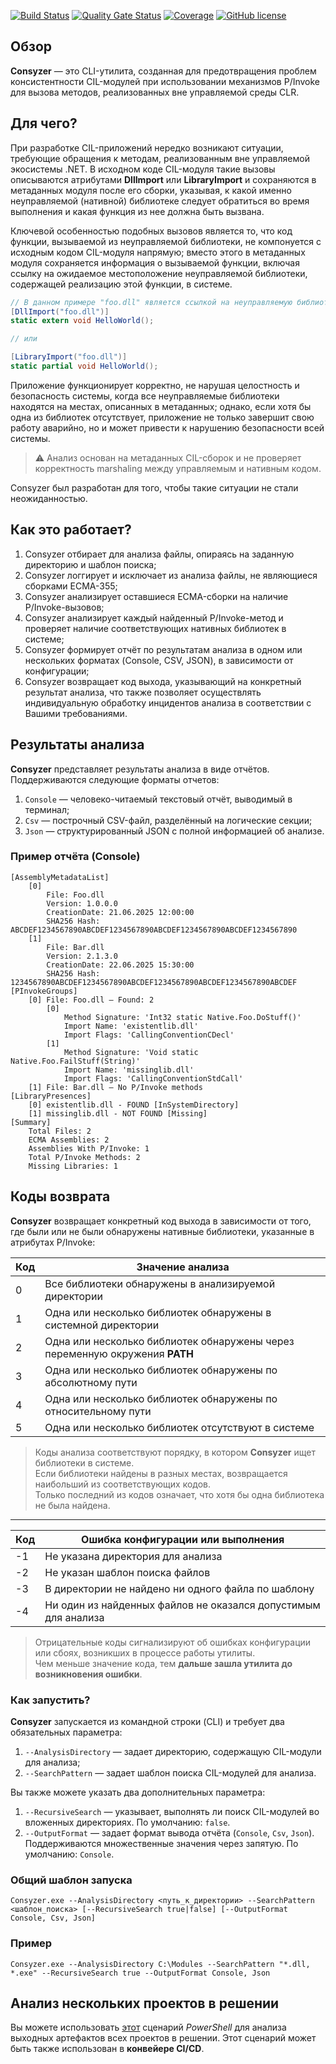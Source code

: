 [![Build Status](https://github.com/Maslinin/Consyzer/workflows/Build/badge.svg)](https://github.com/Maslinin/Consyzer/actions/workflows/build.yml) [![Quality Gate Status](https://sonarcloud.io/api/project_badges/measure?project=Maslinin_Consyzer&metric=alert_status)](https://sonarcloud.io/summary/new_code?id=Maslinin_Consyzer) [![Coverage](https://sonarcloud.io/api/project_badges/measure?project=Maslinin_Consyzer&metric=coverage)](https://sonarcloud.io/summary/new_code?id=Maslinin_Consyzer) [![GitHub license](https://badgen.net/github/license/Maslinin/Consyzer)](https://github.com/Maslinin/Consyzer/blob/master/LICENSE)

## Обзор
**Consyzer** — это CLI-утилита, созданная для предотвращения проблем консистентности CIL-модулей при использовании механизмов P/Invoke для вызова методов, реализованных вне управляемой среды CLR.

## Для чего?
При разработке CIL-приложений нередко возникают ситуации, требующие обращения к методам, реализованным вне управляемой экосистемы .NET. В исходном коде CIL-модуля такие вызовы описываются атрибутами **DllImport** или **LibraryImport** и сохраняются в метаданных модуля после его сборки, указывая, к какой именно неуправляемой (нативной) библиотеке следует обратиться во время выполнения и какая функция из нее должна быть вызвана.

Ключевой особенностью подобных вызовов является то,
что код функции, вызываемой из неуправляемой библиотеки, не компонуется с исходным кодом CIL-модуля напрямую;
вместо этого в метаданных модуля сохраняется информация о вызываемой функции, включая ссылку на ожидаемое местоположение неуправляемой библиотеки, содержащей реализацию этой функции, в системе.

```csharp
// В данном примере "foo.dll" является ссылкой на неуправляемую библиотеку, содержащую реализацию функции HelloWorld:
[DllImport("foo.dll")]
static extern void HelloWorld();

// или

[LibraryImport("foo.dll")]
static partial void HelloWorld();
```

Приложение функционирует корректно, не нарушая целостность и безопасность системы, когда все неуправляемые библиотеки находятся на местах, описанных в метаданных;
однако, если хотя бы одна из библиотек отсутствует, приложение не только завершит свою работу аварийно, но и может привести к нарушению безопасности всей системы.              

> ⚠️ Анализ основан на метаданных CIL-сборок и не проверяет корректность marshaling между управляемым и нативным кодом.

Consyzer был разработан для того, чтобы такие ситуации не стали неожиданностью.

## Как это работает?
1. Consyzer отбирает для анализа файлы, опираясь на заданную директорию и шаблон поиска;  
2. Consyzer логгирует и исключает из анализа файлы, не являющиеся сборками ECMA-355;
3. Consyzer анализирует оставшиеся ECMA-сборки на наличие P/Invoke-вызовов;
4. Consyzer анализирует каждый найденный P/Invoke-метод и проверяет наличие соответствующих нативных библиотек в системе;
5. Consyzer формирует отчёт по результатам анализа в одном или нескольких форматах (Console, CSV, JSON), в зависимости от конфигурации;
6. Consyzer возвращает код выхода, указывающий на конкретный результат анализа, что также позволяет осуществлять индивидуальную обработку инцидентов анализа в соответствии с Вашими требованиями.

## Результаты анализа
**Consyzer** представляет результаты анализа в виде отчётов.  
Поддерживаются следующие форматы отчетов:

1. `Console` — человеко-читаемый текстовый отчёт, выводимый в терминал;
2. `Csv` — построчный CSV-файл, разделённый на логические секции;
3. `Json` — структурированный JSON с полной информацией об анализе.

### Пример отчёта (Console)
```
[AssemblyMetadataList]
    [0]
        File: Foo.dll
        Version: 1.0.0.0
        CreationDate: 21.06.2025 12:00:00
        SHA256 Hash: ABCDEF1234567890ABCDEF1234567890ABCDEF1234567890ABCDEF1234567890
    [1]
        File: Bar.dll
        Version: 2.1.3.0
        CreationDate: 22.06.2025 15:30:00
        SHA256 Hash: 1234567890ABCDEF1234567890ABCDEF1234567890ABCDEF1234567890ABCDEF
[PInvokeGroups]
    [0] File: Foo.dll — Found: 2
        [0]
            Method Signature: 'Int32 static Native.Foo.DoStuff()'
            Import Name: 'existentlib.dll'
            Import Flags: 'CallingConventionCDecl'
        [1]
            Method Signature: 'Void static Native.Foo.FailStuff(String)'
            Import Name: 'missinglib.dll'
            Import Flags: 'CallingConventionStdCall'
	[1] File: Bar.dll — No P/Invoke methods
[LibraryPresences]
    [0] existentlib.dll - FOUND [InSystemDirectory]
    [1] missinglib.dll - NOT FOUND [Missing]
[Summary]
	Total Files: 2
	ECMA Assemblies: 2
	Assemblies With P/Invoke: 1
	Total P/Invoke Methods: 2
	Missing Libraries: 1
```

## Коды возврата
**Consyzer** возвращает конкретный код выхода в зависимости от того, где были или не были обнаружены нативные библиотеки, указанные в атрибутах P/Invoke:

| Код | Значение анализа                                                                              |
|-----|-----------------------------------------------------------------------------------------------|
| 0   | Все библиотеки обнаружены в анализируемой директории                                          |
| 1   | Одна или несколько библиотек обнаружены в системной директории                                |
| 2   | Одна или несколько библиотек обнаружены через переменную окружения **PATH**                   |
| 3   | Одна или несколько библиотек обнаружены по абсолютному пути                                   |
| 4   | Одна или несколько библиотек обнаружены по относительному пути                                |
| 5   | Одна или несколько библиотек отсутствуют в системе                                            |

> Коды анализа соответствуют порядку, в котором **Consyzer** ищет библиотеки в системе.  
> Если библиотеки найдены в разных местах, возвращается наибольший из соответствующих кодов.  
> Только последний из кодов означает, что хотя бы одна библиотека не была найдена.

---

| Код  | Ошибка конфигурации или выполнения                                                            |
|------|-----------------------------------------------------------------------------------------------|
| -1   | Не указана директория для анализа                                                             |
| -2   | Не указан шаблон поиска файлов                                                                |
| -3   | В директории не найдено ни одного файла по шаблону                                            |
| -4   | Ни один из найденных файлов не оказался допустимым для анализа                                |

> Отрицательные коды сигнализируют об ошибках конфигурации или сбоях, возникших в процессе работы утилиты.  
> Чем меньше значение кода, тем **дальше зашла утилита до возникновения ошибки**.


### Как запустить?
**Consyzer** запускается из командной строки (CLI) и требует два обязательных параметра:

1. `--AnalysisDirectory` — задает директорию, содержащую CIL-модули для анализа;
2. `--SearchPattern` — задает шаблон поиска CIL-модулей для анализа.

Вы также можете указать два дополнительных параметра:

1. `--RecursiveSearch` — указывает, выполнять ли поиск CIL-модулей во вложенных директориях. По умолчанию: `false`.
2. `--OutputFormat` — задает формат вывода отчёта (`Console`, `Csv`, `Json`). Поддерживаются множественные значения через запятую. По умолчанию: `Console`.

### Общий шаблон запуска
```
Consyzer.exe --AnalysisDirectory <путь_к_директории> --SearchPattern <шаблон_поиска> [--RecursiveSearch true|false] [--OutputFormat Console, Csv, Json]
```

### Пример
```
Consyzer.exe --AnalysisDirectory C:\Modules --SearchPattern "*.dll, *.exe" --RecursiveSearch true --OutputFormat Console, Json
```

## Анализ нескольких проектов в решении
Вы можете использовать [этот](https://github.com/Maslinin/Consyzer/blob/master/DevOps/SolutionAnalyzer.ps1) сценарий *PowerShell* для анализа выходных артефактов всех проектов в решении. 
Этот сценарий может быть также использован в **конвейере CI/CD**.